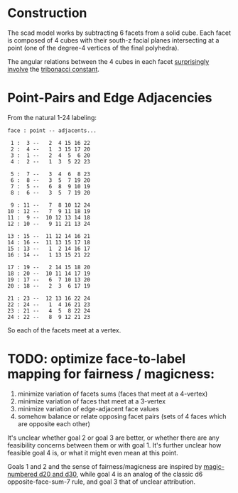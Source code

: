 # Construction

The scad model works by subtracting 6 facets from a solid cube.
Each facet is composed of 4 cubes with their south-z facial planes intersecting
at a point (one of the degree-4 vertices of the final polyhedra).

The angular relations between the 4 cubes in each facet [surprisingly
involve][wolfram_pentico] the [tribonacci constant][wiki_trib].

# Point-Pairs and Edge Adjacencies

From the natural 1-24 labeling:

    face : point -- adjacents...

     1 :  3 --   2  4 15 16 22
     2 :  4 --   1  3 15 17 20
     3 :  1 --   2  4  5  6 20
     4 :  2 --   1  3  5 22 23

     5 :  7 --   3  4  6  8 23
     6 :  8 --   3  5  7 19 20
     7 :  5 --   6  8  9 10 19
     8 :  6 --   3  5  7 19 20

     9 : 11 --   7  8 10 12 24
    10 : 12 --   7  9 11 18 19
    11 :  9 --  10 12 13 14 18
    12 : 10 --   9 11 21 13 24

    13 : 15 --  11 12 14 16 21
    14 : 16 --  11 13 15 17 18
    15 : 13 --   1  2 14 16 17
    16 : 14 --   1 13 15 21 22

    17 : 19 --   2 14 15 18 20
    18 : 20 --  10 11 14 17 19
    19 : 17 --   6  7 10 13 20
    20 : 18 --   2  3  6 17 19

    21 : 23 --  12 13 16 22 24
    22 : 24 --   1  4 16 21 23
    23 : 21 --   4  5  8 22 24
    24 : 22 --   8  9 12 21 23


So each of the facets meet at a vertex.

# TODO: optimize face-to-label mapping for fairness / magicness:

1. minimize variation of facets sums (faces that meet at a 4-vertex)
2. minimize variation of faces that meet at a 3-vertex
3. minimize variation of edge-adjacent face values
4. somehow balance or relate opposing facet pairs (sets of 4 faces which are opposite each other)

It's unclear whether goal 2 or goal 3 are better, or whether there are any
feasibility concerns between them or with goal 1. It's further unclear how
feasible goal 4 is, or what it might even mean at this point.

Goals 1 and 2 and the sense of fairness/magicness are inspired by [magic-numbered d20 and d30][magic_d230],
while goal 4 is an analog of the classic d6 opposite-face-sum-7 rule,
and goal 3 that of unclear attribution.

[magic_d230]: https://www.mathartfun.com/thedicelab.com/BalancedStdPoly.html
[wiki_trib]: https://en.wikipedia.org/wiki/Generalizations_of_Fibonacci_numbers#Tribonacci_numbers
[wolfram_pentico]: https://mathworld.wolfram.com/PentagonalIcositetrahedron.html
